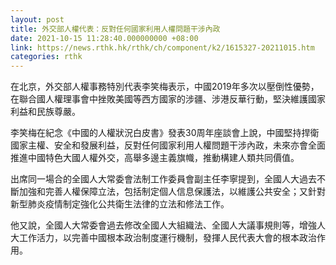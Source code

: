 ```yaml
---
layout: post
title: 外交部人權代表：反對任何國家利用人權問題干涉內政
date: 2021-10-15 11:28:40.000000000 +08:00
link: https://news.rthk.hk/rthk/ch/component/k2/1615327-20211015.htm
categories: rthk
---
```


在北京，外交部人權事務特別代表李笑梅表示，中國2019年多次以壓倒性優勢，在聯合國人權理事會中挫敗美國等西方國家的涉疆、涉港反華行動，堅決維護國家利益和民族尊嚴。

李笑梅在紀念《中國的人權狀況白皮書》發表30周年座談會上說，中國堅持捍衛國家主權、安全和發展利益，反對任何國家利用人權問題干涉內政，未來亦會全面推進中國特色大國人權外交，高舉多邊主義旗幟，推動構建人類共同價值。

出席同一場合的全國人大常委會法制工作委員會副主任李寧提到，全國人大過去不斷加強和完善人權保障立法，包括制定個人信息保護法，以維護公共安全；又針對新型肺炎疫情制定強化公共衛生法律的立法和修法工作。

他又說，全國人大常委會過去修改全國人大組織法、全國人大議事規則等，增強人大工作活力，以完善中國根本政治制度運行機制，發揮人民代表大會的根本政治作用。
